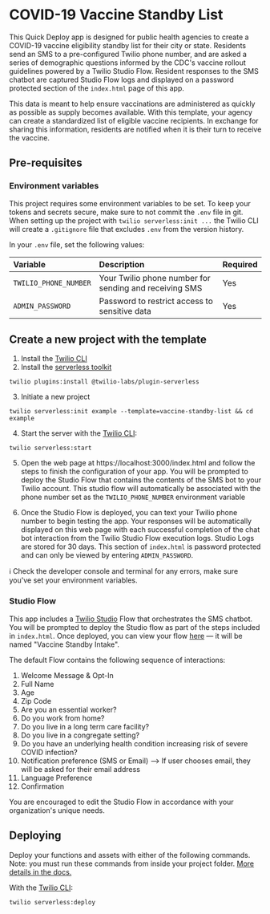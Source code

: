 # COVID-19 Vaccine Standby List

This Quick Deploy app is designed for public health agencies to create a COVID-19 vaccine eligibility standby list for their city or state. Residents send an SMS to a pre-configured Twilio phone number, and are asked a series of demographic questions informed by the CDC's vaccine rollout guidelines powered by a Twilio Studio Flow. Resident responses to the SMS chatbot are captured Studio Flow logs and displayed on a password protected section of the `index.html` page of this app.

This data is meant to help ensure vaccinations are administered as quickly as possible as supply becomes available. With this template, your agency can create a standardized list of eligible vaccine recipients. In exchange for sharing this information, residents are notified when it is their turn to receive the vaccine.

## Pre-requisites

### Environment variables

This project requires some environment variables to be set. To keep your tokens and secrets secure, make sure to not commit the `.env` file in git. When setting up the project with `twilio serverless:init ...` the Twilio CLI will create a `.gitignore` file that excludes `.env` from the version history.

In your `.env` file, set the following values:

| Variable              | Description | Required |
| :-------------------- | :----------------------------------------------------- | :-- |
| `TWILIO_PHONE_NUMBER` | Your Twilio phone number for sending and receiving SMS | Yes |
| `ADMIN_PASSWORD`      | Password to restrict access to sensitive data          | Yes |

## Create a new project with the template

1. Install the [Twilio CLI](https://www.twilio.com/docs/twilio-cli/quickstart#install-twilio-cli)
2. Install the [serverless toolkit](https://www.twilio.com/docs/labs/serverless-toolkit/getting-started)

```shell
twilio plugins:install @twilio-labs/plugin-serverless
```

3. Initiate a new project

```
twilio serverless:init example --template=vaccine-standby-list && cd example
```

4. Start the server with the [Twilio CLI](https://www.twilio.com/docs/twilio-cli/quickstart):

```
twilio serverless:start
```

5. Open the web page at https://localhost:3000/index.html and follow the steps to finish the configuration of your app. You will be prompted to deploy the Studio Flow that contains the contents of the SMS bot to your Twilio account. This studio flow will automatically be associated with the phone number set as the `TWILIO_PHONE_NUMBER` environment variable

6. Once the Studio Flow is deployed, you can text your Twilio phone number to begin testing the app. Your responses will be automatically displayed on this web page with each successful completion of the chat bot interaction from the Twilio Studio Flow execution logs. Studio Logs are stored for 30 days. This section of `index.html` is password protected and can only be viewed by entering `ADMIN_PASSWORD`.

ℹ️ Check the developer console and terminal for any errors, make sure you've set your environment variables.

### Studio Flow
This app includes a [Twilio Studio](https://www.twilio.com/studio) Flow that orchestrates the SMS chatbot. You will be prompted to deploy the Studio flow as part of the steps included in `index.html`. Once deployed, you can view your flow [here](https://www.twilio.com/console/studio/dashboard) — it will be named "Vaccine Standby Intake".

The default Flow contains the following sequence of interactions:
1. Welcome Message & Opt-In
2. Full Name
3. Age
4. Zip Code
5. Are you an essential worker?
6. Do you work from home?
7. Do you live in a long term care facility?
8. Do you live in a congregate setting?
9. Do you have an underlying health condition increasing risk of severe COVID infection?
10. Notification preference (SMS or Email)
  --> If user chooses email, they will be asked for their email address
11. Language Preference
12. Confirmation

You are encouraged to edit the Studio Flow in accordance with your organization's unique needs.

## Deploying

Deploy your functions and assets with either of the following commands. Note: you must run these commands from inside your project folder. [More details in the docs.](https://www.twilio.com/docs/labs/serverless-toolkit)

With the [Twilio CLI](https://www.twilio.com/docs/twilio-cli/quickstart):

```
twilio serverless:deploy
```
